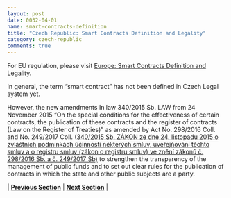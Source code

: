 ```yaml
---
layout: post
date: 0032-04-01
name: smart-contracts-definition
title: "Czech Republic: Smart Contracts Definition and Legality"
category: czech-republic
comments: true
---
```



For EU regulation, please visit [Europe: Smart Contracts Definition and Legality](https://neo-project.github.io/global-blockchain-compliance-hub//europe/europe-smart-contracts.html).


In general, the term “smart contract” has not been defined in Czech Legal system yet.

However, the new amendments In law 340/2015 Sb. LAW from 24 November 2015 “On the special conditions for the effectiveness of certain contracts, the publication of these contracts and the register of contracts (Law on the Register of Treaties)” as amended by Act No. 298/2016 Coll. and No. 249/2017 Coll.
([340/2015 Sb. ZÁKON ze dne 24. listopadu 2015 o zvláštních podmínkách účinnosti některých smluv, uveřejňování těchto smluv a o registru smluv (zákon o registru smluv)  ve znění zákonů č. 298/2016 Sb. a č. 249/2017 Sb)](http://aplikace.mvcr.cz/sbirka-zakonu/ViewFile.aspx?type=z&id=37369) to strengthen the transparency of the management of public funds and to set out clear rules for the publication of contracts in which the state and other public subjects are a party. 




| **[Previous Section]( https://neo-project.github.io/global-blockchain-compliance-hub//czech-republic/czech-republic-final-liability.html)** | **[Next Section]( https://neo-project.github.io/global-blockchain-compliance-hub//czech-republic/czech-republic-dispute-resolution.html)** |
